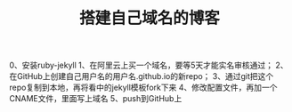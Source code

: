 ﻿---
title:  "搭建自己域名的博客"
search: false
permalink: /tech

last_modified_at: 2018-02-19T08:06:00-05:00
---
0、安装ruby-jekyll
1、在阿里云上买一个域名，要等5天才能实名审核通过；
2、在GitHub上创建自己用户名的用户名.github.io的新repo；
3、通过git把这个repo复制到本地，再将看中的jekyll模板fork下来
4、修改配置文件，再加一个CNAME文件，里面写上域名
5、push到GitHub上